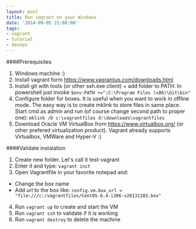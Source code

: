 ```yaml
---
layout: post
title: Run vagrant on your Windows
date: '2014-09-05 21:00:00'
tags:
- vagrant
- tutorial
- devops
---
```


####Prerequisites 
1. Windows machine :)
2. Install vagrant form https://www.vagrantup.com/downloads.html
3. Install git with tools (or other ssh.exe client) + add folder to PATH. In powershell just invoke 
`$env:PATH +=";C:\Program Files (x86)\Git\bin"`
4. Configure folder for boxes. 
It is useful when you want to work in offline mode. The easy way is to create mklink to store files in same place. Start cmd as admin and run (of course change second path to proper one):
`mklink /D c:\vagrantfiles d:\downloads\vagrantfiles`
5. Download Oracle VM VirtualBox from https://www.virtualbox.org/ (or other prefered virtualization product). Vagrant already supports Virtualbox, VMWare and Hyper-V :)


####Validate instalation
1. Create new folder. Let's call it test-vagrant
2. Enter it and type: `vagrant init`
3. Open Vagrantfile in your favorite notepad and:
  * Change the box name
  * Add url to the box like:
  `config.vm.box_url = "file:///c:/vagrantfiles/CentOS-6.4-i386-v20131103.box"`
4. Run `vagrant up` to create and start the VM
5. Run `vagrant ssh` to validate if it is working
6. Run `vagrant destroy` to delete the machine